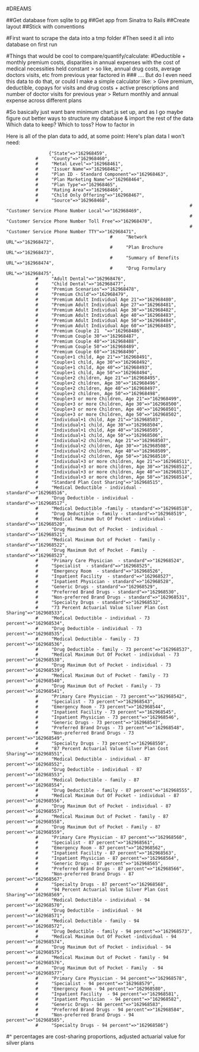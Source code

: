 #DREAMS

##Get database from sqlite to pg
##Get app from Sinatra to Rails
##Create layout
##Stick with conventions

#First want to scrape the data into a tmp folder
#Then seed it all into database on first run


  
  #Things that would be cool to compare/quantify/calculate:
      #Deductible + monthly premium costs, disparities in annual expenses with the cost of medical necessities held constant
                                           > so like, annual drug costs, average doctors visits, etc from previous year factored in
                          ### .... But do I even need this data to do that, or could I make a simple calculator like:
                                    > Give premium, deductible, copays for visits and drug costs + active prescriptions and number of doctor visits for previous year
                                    > Return monthly and annual expense across different plans


#So basically just want bare minimum chart.js set up, and as I go maybe figure out better ways
to structure my database & import the rest of the data
Which data to keep? Which to toss?
How to factor in


Here is all of the plan data to add, at some point:                     Here's plan data I won't need:

                    {"State"=>"162968459",
               #     "County"=>"162968460",
               #     "Metal Level"=>"162968461",
               #     "Issuer Name"=>"162968462",
               #     "Plan ID - Standard Component"=>"162968463",
               #     "Plan Marketing Name"=>"162968464",
               #     "Plan Type"=>"162968465",
               #     "Rating Area"=>"162968466",
               #     "Child Only Offering"=>"162968467",
               #     "Source"=>"162968468",
                                                                         #     "Customer Service Phone Number Local"=>"162968469",
                                                                         #     "Customer Service Phone Number Toll Free"=>"162968470",
                                                                         #     "Customer Service Phone Number TTY"=>"162968471",
                                           #     "Network URL"=>"162968472",
                                           #     "Plan Brochure URL"=>"162968473",
                                           #     "Summary of Benefits URL"=>"162968474",
                                           #     "Drug Formulary URL"=>"162968475",
               #     "Adult Dental"=>"162968476",
               #     "Child Dental"=>"162968477",
               #     "Premium Scenarios"=>"162968478",
               #     "Premium Child"=>"162968479",
               #     "Premium Adult Individual Age 21"=>"162968480",
               #     "Premium Adult Individual Age 27"=>"162968481",
               #     "Premium Adult Individual Age 30"=>"162968482",
               #     "Premium Adult Individual Age 40"=>"162968483",
               #     "Premium Adult Individual Age 50"=>"162968484",
               #     "Premium Adult Individual Age 60"=>"162968485",
               #     "Premium Couple 21  "=>"162968486",
               #     "Premium Couple 30"=>"162968487",
               #     "Premium Couple 40"=>"162968488",
               #     "Premium Couple 50"=>"162968489",
               #     "Premium Couple 60"=>"162968490",
               #     "Couple+1 child, Age 21"=>"162968491",
               #     "Couple+1 child, Age 30"=>"162968492",
               #     "Couple+1 child, Age 40"=>"162968493",
               #     "Couple+1 child, Age 50"=>"162968494",
               #     "Couple+2 children, Age 21"=>"162968495",
               #     "Couple+2 children, Age 30"=>"162968496",
               #     "Couple+2 children, Age 40"=>"162968497",
               #     "Couple+2 children, Age 50"=>"162968498",
               #     "Couple+3 or more Children, Age 21"=>"162968499",
               #     "Couple+3 or more Children, Age 30"=>"162968500",
               #     "Couple+3 or more Children, Age 40"=>"162968501",
               #     "Couple+3 or more Children, Age 50"=>"162968502",
               #     "Individual+1 child, Age 21"=>"162968503",
               #     "Individual+1 child, Age 30"=>"162968504",
               #     "Individual+1 child, Age 40"=>"162968505",
               #     "Individual+1 child, Age 50"=>"162968506",
               #     "Individual+2 children, Age 21"=>"162968507",
               #     "Individual+2 children, Age 30"=>"162968508",
               #     "Individual+2 children, Age 40"=>"162968509",
               #     "Individual+2 children, Age 50"=>"162968510",
               #     "Individual+3 or more children, Age 21"=>"162968511",
               #     "Individual+3 or more children, Age 30"=>"162968512",
               #     "Individual+3 or more children, Age 40"=>"162968513",
               #     "Individual+3 or more children, Age 50"=>"162968514",
               #     "Standard Plan Cost Sharing"=>"162968515",
               #     "Medical Deductible - individual - standard"=>"162968516",
               #     "Drug Deductible - individual - standard"=>"162968517",
               #     "Medical Deductible -family - standard"=>"162968518",
               #     "Drug Deductible - family - standard"=>"162968519",
               #     "Medical Maximum Out Of Pocket - individual - standard"=>"162968520",
               #     "Drug Maximum Out of Pocket - individual - standard"=>"162968521",
               #     "Medical Maximum Out of Pocket - family - standard"=>"162968522",
               #     "Drug Maximum Out of Pocket - Family  - standard"=>"162968523",
               #     "Primary Care Physician  - standard"=>"162968524",
               #     "Specialist  - standard"=>"162968525",
               #     "Emergency Room  - standard"=>"162968526",
               #     "Inpatient Facility  - standard"=>"162968527",
               #     "Inpatient Physician - standard"=>"162968528",
               #     "Generic Drugs - standard"=>"162968529",
               #     "Preferred Brand Drugs - standard"=>"162968530",
               #     "Non-preferred Brand Drugs - standard"=>"162968531",
               #     "Specialty Drugs - standard"=>"162968532",
               #     "73 Percent Actuarial Value Silver Plan Cost Sharing"=>"162968533",
               #     "Medical Deductible - individual - 73 percent"=>"162968534",
               #     "Drug Deductible - individual - 73 percent"=>"162968535",
               #     "Medical Deductible - family - 73 percent"=>"162968536",
               #     "Drug Deductible - family - 73 percent"=>"162968537",
               #     "Medical Maximum Out Of Pocket - individual - 73 percent"=>"162968538",
               #     "Drug Maximum Out of Pocket - individual - 73 percent"=>"162968539",
               #     "Medical Maximum Out of Pocket - family - 73 percent"=>"162968540",
               #     "Drug Maximum Out of Pocket - Family - 73 percent"=>"162968541",
               #     "Primary Care Physician - 73 percent"=>"162968542",
               #     "Specialist - 73 percent"=>"162968543",
               #     "Emergency Room - 73 percent"=>"162968544",
               #     "Inpatient Facility - 73 percent"=>"162968545",
               #     "Inpatient Physician - 73 percent"=>"162968546",
               #     "Generic Drugs - 73 percent"=>"162968547",
               #     "Preferred Brand Drugs - 73 percent"=>"162968548",
               #     "Non-preferred Brand Drugs - 73 percent"=>"162968549",
               #     "Specialty Drugs - 73 percent"=>"162968550",
               #     "87 Percent Actuarial Value Silver Plan Cost Sharing"=>"162968551",
               #     "Medical Deductible - individual - 87 percent"=>"162968552",
               #     "Drug Deductible - individual - 87 percent"=>"162968553",
               #     "Medical Deductible - family - 87 percent"=>"162968554",
               #     "Drug Deductible - family - 87 percent"=>"162968555",
               #     "Medical Maximum Out Of Pocket - individual - 87 percent"=>"162968556",
               #     "Drug Maximum Out of Pocket - individual - 87 percent"=>"162968557",
               #     "Medical Maximum Out of Pocket - family - 87 percent"=>"162968558",
               #     "Drug Maximum Out of Pocket - Family - 87 percent"=>"162968559",
               #     "Primary Care Physician - 87 percent"=>"162968560",
               #     "Specialist - 87 percent"=>"162968561",
               #     "Emergency Room - 87 percent"=>"162968562",
               #     "Inpatient Facility - 87 percent"=>"162968563",
               #     "Inpatient Physician - 87 percent"=>"162968564",
               #     "Generic Drugs - 87 percent"=>"162968565",
               #     "Preferred Brand Drugs - 87 percent"=>"162968566",
               #     "Non-preferred Brand Drugs - 87 percent"=>"162968567",
               #     "Specialty Drugs - 87 percent"=>"162968568",
               #     "94 Percent Actuarial Value Silver Plan Cost Sharing"=>"162968569",
               #     "Medical Deductible - individual - 94 percent"=>"162968570",
               #     "Drug Deductible - individual - 94 percent"=>"162968571",
               #     "Medical Deductible - family - 94 percent"=>"162968572",
               #     "Drug Deductible - family - 94 percent"=>"162968573",
               #     "Medical Maximum Out Of Pocket -individual - 94 percent"=>"162968574",
               #     "Drug Maximum Out of Pocket - individual - 94 percent"=>"162968575",
               #     "Medical Maximum Out of Pocket - family - 94 percent"=>"162968576",
               #     "Drug Maximum Out of Pocket - Family  - 94 percent"=>"162968577",
               #     "Primary Care Physician - 94 percent"=>"162968578",
               #     "Specialist - 94 percent"=>"162968579",
               #     "Emergency Room - 94 percent"=>"162968580",
               #     "Inpatient Facility  - 94 percent"=>"162968581",
               #     "Inpatient Physician  - 94 percent"=>"162968582",
               #     "Generic Drugs - 94 percent"=>"162968583",
               #     "Preferred Brand Drugs - 94 percent"=>"162968584",
               #     "Non-preferred Brand Drugs - 94 percent"=>"162968585",
               #     "Specialty Drugs - 94 percent"=>"162968586"}


#^ percentages are cost-sharing proportions, adjusted actuarial value for silver plans
